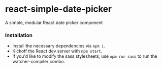 # react-simple-date-picker

A simple, modular React date picker component

### Installation
- Install the necessary dependencies via `npm i`.
- Kickoff the React dev server with `npm start`.
- If you'd like to modify the sass stylesheets, use `npm run sass` to run the
watcher-compiler combo.
